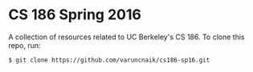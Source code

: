 # CS 186 Spring 2016

A collection of resources related to UC Berkeley's CS 186.
To clone this repo, run:

    $ git clone https://github.com/varuncnaik/cs186-sp16.git
